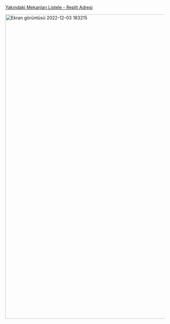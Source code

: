 [Yakındaki Mekanları Listele - Replit Adresi](https://mekanbul.beyzaozeren.repl.co/?enlem=37&boylam=35)


<img width="960" alt="Ekran görüntüsü 2022-12-03 183215" src="https://user-images.githubusercontent.com/72518776/205448887-b256d4e6-3d36-4044-b326-79c80ab92e53.png">
